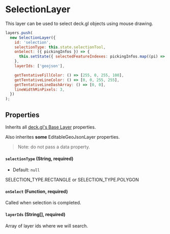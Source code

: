 # SelectionLayer

This layer can be used to select deck.gl objects using mouse drawing.

```js
layers.push(
  new SelectionLayer({
    id: 'selection',
    selectionType: this.state.selectionTool,
    onSelect: ({ pickingInfos }) => {
      this.setState({ selectedFeatureIndexes: pickingInfos.map((pi) => pi.index) });
    },
    layerIds: ['geojson'],

    getTentativeFillColor: () => [255, 0, 255, 100],
    getTentativeLineColor: () => [0, 0, 255, 255],
    getTentativeLineDashArray: () => [0, 0],
    lineWidthMinPixels: 3,
  })
);
```

## Properties

Inherits all [deck.gl's Base Layer](https://uber.github.io/deck.gl/#/documentation/deckgl-api-reference/layers/layer) properties.

Also inherites **some** EditableGeoJsonLayer properties.

> Note: do not pass a data property.

#### `selectionType` (String, required)

- Default: `null`

SELECTION_TYPE.RECTANGLE or SELECTION_TYPE.POLYGON

#### `onSelect` (Function, required)

Called when selection is completed.

#### `layerIds` (String[], required)

Array of layer ids where we will search.
